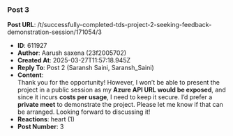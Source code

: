 ### Post 3
**Post URL**: /t/successfully-completed-tds-project-2-seeking-feedback-demonstration-session/171054/3
- **ID**: 611927
- **Author**: Aarush saxena  (23f2005702)
- **Created At**: 2025-03-27T11:57:18.945Z
- **Reply To**: Post 2 (Saransh Saini, Saransh_Saini)
- **Content**:  
  Thank you for the opportunity! However, I won’t be able to present the project in a public session as my <strong>Azure API URL would be exposed</strong>, and since it incurs <strong>costs per usage</strong>, I need to keep it secure.
I’d prefer a <strong>private meet</strong> to demonstrate the project. Please let me know if that can be arranged. Looking forward to discussing it!
- **Reactions**: heart (1)
- **Post Number**: 3

